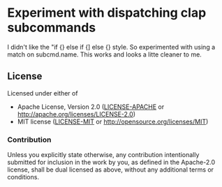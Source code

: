 # Experiment with dispatching clap subcommands

I didn't like the "if {} else if {] else {} style. So experimented
with using a match on subcmd.name. This works and looks a litte
cleaner to me.

## License

Licensed under either of

- Apache License, Version 2.0 ([LICENSE-APACHE](LICENSE-APACHE) or http://apache.org/licenses/LICENSE-2.0)
- MIT license ([LICENSE-MIT](LICENSE-MIT) or http://opensource.org/licenses/MIT)

### Contribution

Unless you explicitly state otherwise, any contribution intentionally submitted
for inclusion in the work by you, as defined in the Apache-2.0 license, shall
be dual licensed as above, without any additional terms or conditions.
